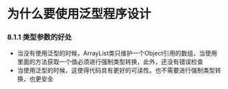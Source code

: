 # 为什么要使用泛型程序设计

### 8.1.1 类型参数的好处

- 当没有使用泛型的时候，ArrayList类只维护一个Object引用的数组，当使用里面的方法获取一个值必须进行强制类型转换，此外，还没有错误检查
- 当使用泛型的时候，这使得代码具有更好的可读性。也不需要进行强制类型转换，也更安全